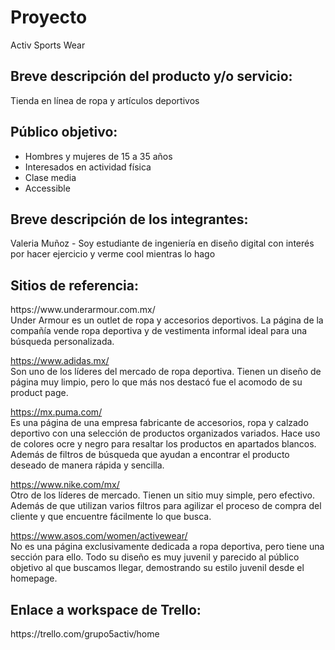 <h1>Proyecto</h1>
Activ Sports Wear<br>

<h2>Breve descripción del producto y/o servicio:</h2>
Tienda en línea de ropa y artículos deportivos

<h2>Público objetivo:</h2>
<ul>
    <li>Hombres y mujeres de 15 a 35 años</li>
    <li>Interesados en actividad física</li>
    <li>Clase media</li>
    <li>Accessible</li>
</ul>

<h2>Breve descripción de los integrantes:</h2>
Valeria Muñoz - Soy estudiante de ingeniería en diseño digital con interés por hacer ejercicio y verme cool mientras lo hago

<h2>Sitios de referencia:</h2>
https://www.underarmour.com.mx/<br>
Under Armour es un outlet de ropa y accesorios deportivos. La página de la compañía vende ropa deportiva y de vestimenta informal ideal para una búsqueda personalizada.

https://www.adidas.mx/<br>
Son uno de los líderes del mercado de ropa deportiva. Tienen un diseño de página muy limpio, pero lo que más nos destacó fue el acomodo de su product page.

https://mx.puma.com/<br>
Es una página de una empresa fabricante de accesorios, ropa y calzado deportivo con una selección de productos organizados variados. Hace uso de colores ocre y negro para resaltar los productos en apartados blancos. Además de filtros de búsqueda que ayudan a encontrar el producto deseado de manera rápida y sencilla.

https://www.nike.com/mx/<br>
Otro de los líderes de mercado. Tienen un sitio muy simple, pero efectivo. Además de que utilizan varios filtros para agilizar el proceso de compra del cliente y que encuentre fácilmente lo que busca.

https://www.asos.com/women/activewear/ <br>
No es una página exclusivamente dedicada a ropa deportiva, pero tiene una sección para ello. Todo su diseño es muy juvenil y parecido al público objetivo al que buscamos llegar, demostrando su estilo juvenil desde el homepage.

<h2>Enlace a workspace de Trello: </h2>
https://trello.com/grupo5activ/home
